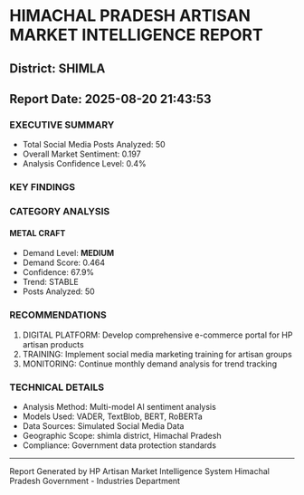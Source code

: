 # HIMACHAL PRADESH ARTISAN MARKET INTELLIGENCE REPORT
## District: SHIMLA
## Report Date: 2025-08-20 21:43:53

### EXECUTIVE SUMMARY
- Total Social Media Posts Analyzed: 50
- Overall Market Sentiment: 0.197
- Analysis Confidence Level: 0.4%

### KEY FINDINGS

### CATEGORY ANALYSIS

#### METAL CRAFT
- Demand Level: **MEDIUM**
- Demand Score: 0.464
- Confidence: 67.9%
- Trend: STABLE
- Posts Analyzed: 50

### RECOMMENDATIONS
1. DIGITAL PLATFORM: Develop comprehensive e-commerce portal for HP artisan products
2. TRAINING: Implement social media marketing training for artisan groups
3. MONITORING: Continue monthly demand analysis for trend tracking

### TECHNICAL DETAILS
- Analysis Method: Multi-model AI sentiment analysis
- Models Used: VADER, TextBlob, BERT, RoBERTa
- Data Sources: Simulated Social Media Data
- Geographic Scope: shimla district, Himachal Pradesh
- Compliance: Government data protection standards

---
Report Generated by HP Artisan Market Intelligence System
Himachal Pradesh Government - Industries Department
